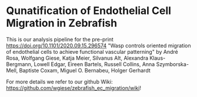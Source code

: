 # Qunatification of Endothelial Cell Migration in Zebrafish

This is our analysis pipeline for the pre-print https://doi.org/10.1101/2020.09.15.296574
"Wasp controls oriented migration of endothelial cells to achieve functional vascular patterning" by André Rosa, Wolfgang Giese, Katja Meier, Silvanus Alt, Alexandra Klaus-Bergmann, Lowell Edgar, Eireen Bartels, Russell Collins, Anna Szymborska-Mell, Baptiste Coxam, Miguel O. Bernabeu, Holger Gerhardt

For more details we refer to our github Wiki:  https://github.com/wgiese/zebrafish_ec_migration/wiki!
